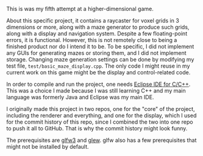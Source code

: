 This is was my fifth attempt at a higher-dimensional game.

About this specific project, it contains a raycaster for voxel grids in 3 dimensions or more, along with a maze generator to produce such grids, along with a display and navigation system.
Despite a few floating-point errors, it is functional.
However, this is not remotely close to being a finished product nor do I intend it to be.
To be specific, I did not implement any GUIs for generating mazes or storing them, and I did not implement storage.
Changing maze generation settings can be done by modifying my test file, `test/basic_maze_display.cpp`.
The only code I might reuse in my current work on this game might be the display and control-related code.

In order to compile and run the project, one needs [Eclipse IDE for C/C++](https://www.eclipse.org/downloads/packages/release/2020-09/r/eclipse-ide-cc-developers).
This was a choice I made because I was still learning C++ and my main language was formerly Java and Eclipse was my main IDE.

I originally made this project in two repos, one for the "core" of the project, including the renderer and everything, and one for the display, which I used for the commit history of this repo, since I combined the two into one repo to push it all to GitHub.
That is why the commit history might look funny.

The prerequisites are [glfw3](https://github.com/glfw/glfw) and [glew](https://github.com/nigels-com/glew). glfw also has a few prerequisites that might not be installed by default.

